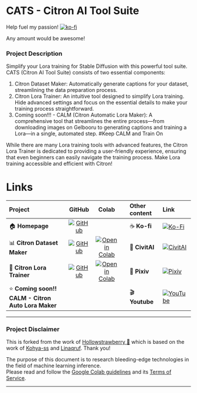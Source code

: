 # CATS - Citron AI Tool Suite

Help fuel my passion!
 [![ko-fi](https://img.shields.io/badge/Support%20me%20on%20Ko--fi-F16061?logo=ko-fi&logoColor=white&style=flat)](https://ko-fi.com/citronlegacy)

Any amount would be awesome!



### Project Description

Simplify your Lora training for Stable Diffusion with this powerful tool suite. CATS (Citron AI Tool Suite) consists of two essential components:

1. Citron Dataset Maker: Automatically generate captions for your dataset, streamlining the data preparation process.
2. Citron Lora Trainer: An intuitive tool designed to simplify Lora training. Hide advanced settings and focus on the essential details to make your training process straightforward.
3. Coming soon!!! - CALM (Citron Automatic Lora Maker): A comprehensive tool that streamlines the entire process—from downloading images on Gelbooru to generating captions and training a Lora—in a single, automated step. #Keep CALM and Train On

While there are many Lora training tools with advanced features, the Citron Lora Trainer is dedicated to providing a user-friendly experience, ensuring that even beginners can easily navigate the training process. Make Lora training accessible and efficient with Citron!




# Links
| Project |GitHub| Colab | | Other content | Link|
|:--|:-:|:-:|:-:|:--|:--|
| 🏠 **Homepage** | [![GitHub](https://raw.githubusercontent.com/citronlegacy/kohya-colab/main/assets/github.svg)](https://github.com/citronlegacy/kohya-colab) | | | ☕ **Ko-fi** | [![Ko-Fi](https://img.shields.io/badge/Ko--Fi-Support-orange.svg)](https://ko-fi.com/citronlegacy) |
| 📊 **Citron Dataset Maker** | [![GitHub](https://raw.githubusercontent.com/citronlegacy/kohya-colab/main/assets/github.svg)](https://github.com/citronlegacy/kohya-colab/blob/main/Citron_Dataset_Maker.ipynb) | [![Open in Colab](https://raw.githubusercontent.com/citronlegacy/kohya-colab/main/assets/colab-badge.svg)](https://colab.research.google.com/github/citronlegacy/kohya-colab/blob/main/Citron_Dataset_Maker.ipynb) | |🤖 **CivitAI** | [![CivitAI](https://img.shields.io/badge/CivitAI-Models-blue.svg)](https://civitai.com/user/CitronLegacy/models) |
| 💪 **Citron Lora Trainer** | [![GitHub](https://raw.githubusercontent.com/citronlegacy/kohya-colab/main/assets/github.svg)](https://github.com/citronlegacy/kohya-colab/blob/main/Citron_Lora_Trainer.ipynb) | [![Open in Colab](https://raw.githubusercontent.com/citronlegacy/kohya-colab/main/assets/colab-badge.svg)](https://colab.research.google.com/github/citronlegacy/kohya-colab/blob/main/Citron_Lora_Trainer.ipynb) | | 🎨 **Pixiv** | [![Pixiv](https://img.shields.io/badge/Pixiv-Profile-purple.svg)](https://www.pixiv.net/en/users/95364318) |
| ⭐ **Coming soon!! CALM - Citron Auto Lora Maker** |  |  | | 🎬 **Youtube**  | [![YouTube](https://img.shields.io/badge/YouTube-Subscribe-red.svg)](https://www.youtube.com/@FujiwaraNoMokou11) |



---
### Project Disclaimer
This is forked from the work of [Hollowstrawberry 🍓](https://github.com/hollowstrawberry/kohya-colab) which is based on the work of [Kohya-ss](https://github.com/kohya-ss/sd-scripts) and [Linaqruf](https://colab.research.google.com/github/Linaqruf/kohya-trainer/blob/main/kohya-LoRA-dreambooth.ipynb). Thank you!

The purpose of this document is to research bleeding-edge technologies in the field of machine learning inference.  
Please read and follow the [Google Colab guidelines](https://research.google.com/colaboratory/faq.html) and its [Terms of Service](https://research.google.com/colaboratory/tos_v3.html).

---

